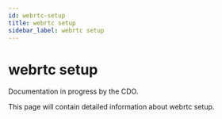 ```yaml
---
id: webrtc-setup
title: webrtc setup
sidebar_label: webrtc setup
---
```


# webrtc setup

Documentation in progress by the CDO.

This page will contain detailed information about webrtc setup.
